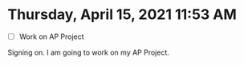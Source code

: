 # Thursday, April 15, 2021 11:53 AM
- [ ] Work on AP Project

Signing on. I am going to work on my AP Project.

